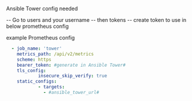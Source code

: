 Ansible Tower config needed

-- Go to users and your username
-- then tokens
-- create token to use in below prometheus config



example Prometheus config
```yaml
  - job_name: 'tower'
    metrics_path: /api/v2/metrics
    scheme: https
    bearer_token: #generate in Ansible Tower#
    tls_config:
            insecure_skip_verify: true
    static_configs:
            - targets: 
              - #ansible_tower_url#
```
